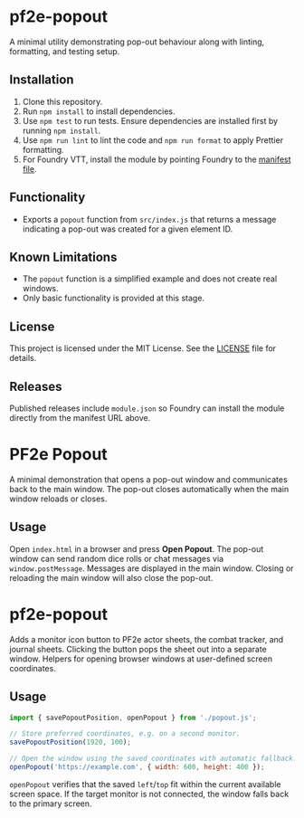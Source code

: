 
# pf2e-popout

A minimal utility demonstrating pop-out behaviour along with linting,
formatting, and testing setup.

## Installation

1. Clone this repository.
2. Run `npm install` to install dependencies.
3. Use `npm test` to run tests. Ensure dependencies are installed first by running `npm install`.
4. Use `npm run lint` to lint the code and `npm run format` to apply Prettier formatting.
5. For Foundry VTT, install the module by pointing Foundry to the [manifest file](https://raw.githubusercontent.com/yourname/pf2e-popout/main/module.json).

## Functionality

- Exports a `popout` function from `src/index.js` that returns a message
  indicating a pop-out was created for a given element ID.

## Known Limitations

- The `popout` function is a simplified example and does not create real
  windows.
- Only basic functionality is provided at this stage.

## License

This project is licensed under the MIT License. See the [LICENSE](LICENSE) file for details.

## Releases

Published releases include `module.json` so Foundry can install the module directly from the manifest URL above.


# PF2e Popout

A minimal demonstration that opens a pop-out window and communicates back to the main window. The pop-out closes automatically when the main window reloads or closes.

## Usage

Open `index.html` in a browser and press **Open Popout**. The pop-out window can send random dice rolls or chat messages via `window.postMessage`. Messages are displayed in the main window. Closing or reloading the main window will also close the pop-out.

# pf2e-popout

Adds a monitor icon button to PF2e actor sheets, the combat tracker, and journal sheets.
Clicking the button pops the sheet out into a separate window.
Helpers for opening browser windows at user-defined screen coordinates.

## Usage

```javascript
import { savePopoutPosition, openPopout } from './popout.js';

// Store preferred coordinates, e.g. on a second monitor.
savePopoutPosition(1920, 100);

// Open the window using the saved coordinates with automatic fallback.
openPopout('https://example.com', { width: 600, height: 400 });
```

`openPopout` verifies that the saved `left`/`top` fit within the current
available screen space. If the target monitor is not connected, the window
falls back to the primary screen.

